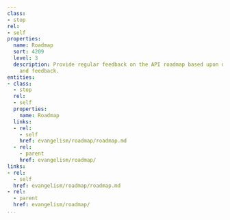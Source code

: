 ```yaml
---
class:
- stop
rel:
- self
properties:
  name: Roadmap
  sort: 4209
  level: 3
  description: Provide regular feedback on the API roadmap based upon developer outreach
    and feedback.
entities:
- class:
  - stop
  rel:
  - self
  properties:
    name: Roadmap
  links:
  - rel:
    - self
    href: evangelism/roadmap/roadmap.md
  - rel:
    - parent
    href: evangelism/roadmap/
links:
- rel:
  - self
  href: evangelism/roadmap/roadmap.md
- rel:
  - parent
  href: evangelism/roadmap/
...
```

